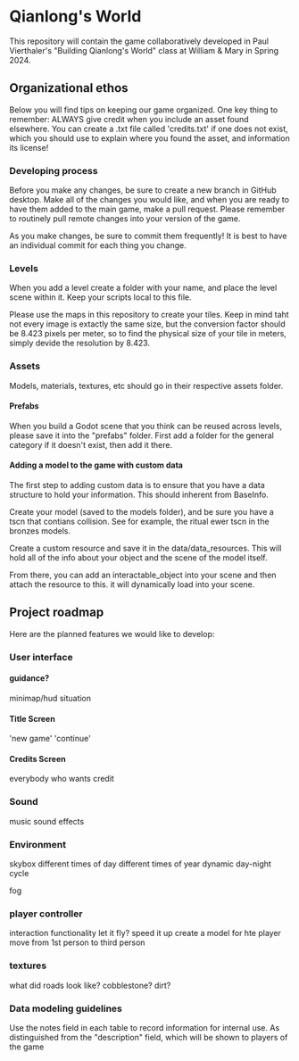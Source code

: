 # Qianlong's World
This repository will contain the game collaboratively developed in Paul Vierthaler's "Building Qianlong's World" class at William & Mary in Spring 2024.

## Organizational ethos
Below you will find tips on keeping our game organized. One key thing to remember: ALWAYS give credit when you include an asset found elsewhere. You can create a .txt file called 'credits.txt' if one does not exist, which you should use to explain where you found the asset, and information its license!

### Developing process
Before you make any changes, be sure to create a new branch in GitHub desktop. Make all of the changes you would like, and when you are ready to have them added to the main game, make a pull request. Please remember to routinely pull remote changes into your version of the game.

As you make changes, be sure to commit them frequently! It is best to have an individual commit for each thing you change.

### Levels
When you add a level create a folder with your name, and place the level scene within it. Keep your scripts local to this file. 

Please use the maps in this repository to create your tiles. Keep in mind taht not every image is extactly the same size, but the conversion factor should be 8.423 pixels per meter, so to find the physical size of your tile in meters, simply devide the resolution by 8.423.

### Assets
Models, materials, textures, etc should go in their respective assets folder. 

#### Prefabs
When you build a Godot scene that you think can be reused across levels, please save it into the "prefabs" folder. First add a folder for the general category if it doesn't exist, then add it there.

#### Adding a model to the game with custom data
The first step to adding custom data is to ensure that you have a data structure to hold your information. This should inherent from BaseInfo.

Create your model (saved to the models folder), and be sure you have a tscn that contians collision. See for example, the ritual ewer tscn in the bronzes models. 

Create a custom resource and save it in the data/data_resources. This will hold all of the info about your object and the scene of the model itself.

From there, you can add an interactable_object into your scene and then attach the resource to this. it will dynamically load into your scene.

## Project roadmap
Here are the planned features we would like to develop:

### User interface

#### guidance?
minimap/hud situation

#### Title Screen
'new game'
'continue'

#### Credits Screen
everybody who wants credit

### Sound
music
sound effects

### Environment
skybox
    different times of day
    different times of year
    dynamic day-night cycle

fog

### player controller
interaction functionality
let it fly?
speed it up
create a model for hte player
move from 1st person to third person

### textures
what did roads look like? cobblestone? dirt?

### Data modeling guidelines
Use the notes field in each table to record information for internal use. As distinguished from the "description" field, which will be shown to players of the game